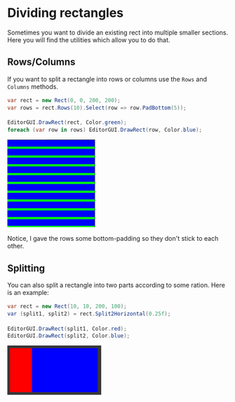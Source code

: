 ﻿# Dividing rectangles

Sometimes you want to divide an existing rect into multiple smaller sections. 
Here
you will find the utilities which allow you to do that.

## Rows/Columns

If you want to split a rectangle into rows or columns use the `Rows`
and `Columns` methods.

```csharp
var rect = new Rect(0, 0, 200, 200);
var rows = rect.Rows(10).Select(row => row.PadBottom(5));

EditorGUI.DrawRect(rect, Color.green);
foreach (var row in rows) EditorGUI.DrawRect(row, Color.blue);
```

![image](./Images/Rows.png)

Notice, I gave the rows some bottom-padding so they don't stick to each other.

## Splitting

You can also split a rectangle into two parts according to some ration. Here is
an example:

```csharp
var rect = new Rect(10, 10, 200, 100);
var (split1, split2) = rect.Split2Horizontal(0.25f);

EditorGUI.DrawRect(split1, Color.red);
EditorGUI.DrawRect(split2, Color.blue);
```

![image](./Images/Split.png)